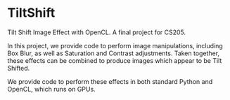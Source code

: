 # TiltShift
Tilt Shift Image Effect with OpenCL.  A final project for CS205.

In this project, we provide code to perform image manipulations, including Box Blur, as well as Saturation and Contrast adjustments.  Taken together, these effects can be combined to produce images which appear to be Tilt Shifted.

We provide code to perform these effects in both standard Python and OpenCL, which runs on GPUs.
